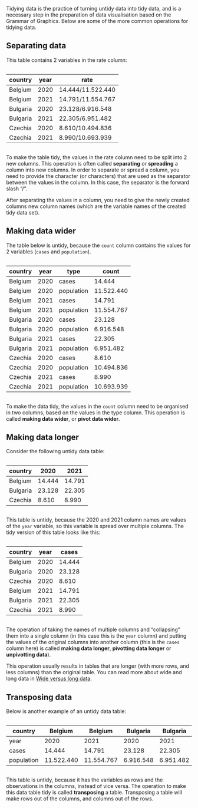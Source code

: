 Tidying data is the practice of turning untidy data into tidy data, and is a necessary step in the preparation of data visualisation based on the Grammar of Graphics. Below are some of the more common operations for tidying data.

## Separating data

This table contains 2 variables in the rate column:

<div style="overflow-x:auto;">

| country | year | rate |
| --- | --- | --- |
| Belgium | 2020 | 14.444/11.522.440 |
| Belgium | 2021 | 14.791/11.554.767 |
| Bulgaria | 2020 | 23.128/6.916.548 |
| Bulgaria | 2021 | 22.305/6.951.482 |
| Czechia | 2020 | 8.610/10.494.836 |
| Czechia | 2021 | 8.990/10.693.939 |

</div>

To make the table tidy, the values in the rate column need to be split into 2 new columns. This operation is often called **separating** or **spreading** a column into new columns. In order to separate or spread a column, you need to provide the character (or characters) that are used as the separator between the values in the column. In this case, the separator is the forward slash “/”.

After separating the values in a column, you need to give the newly created columns new column names (which are the variable names of the created tidy data set).

## Making data wider

The table below is untidy, because the `count` column contains the values for 2 variables (`cases` and `population`). 

<div style="overflow-x:auto;">

| country | year | type | count |
| --- | --- | --- | --- |
| Belgium | 2020 | cases | 14.444 |
| Belgium | 2020 | population | 11.522.440 |
| Belgium | 2021 | cases | 14.791 |
| Belgium | 2021 | population | 11.554.767 |
| Bulgaria | 2020 | cases | 23.128 |
| Bulgaria | 2020 | population | 6.916.548 |
| Bulgaria | 2021 | cases | 22.305 |
| Bulgaria | 2021 | population | 6.951.482 |
| Czechia | 2020 | cases | 8.610 |
| Czechia | 2020 | population | 10.494.836 |
| Czechia | 2021 | cases | 8.990 |
| Czechia | 2021 | population | 10.693.939 |

</div>

To make the data tidy, the values in the `count` column need to be organised in two columns, based on the values in the type column. This operation is called **making data wider**, or **pivot data wider**.

## Making data longer

Consider the following untidy data table:

<div style="overflow-x:auto;">

| country | 2020 | 2021 |
| --- | --- | --- |
| Belgium | 14.444 | 14.791 |
| Bulgaria | 23.128 | 22.305 |
| Czechia | 8.610 | 8.990 |

</div>

This table is untidy, because the 2020 and 2021 column names are values of the `year` variable, so this variable is spread over multiple columns. The tidy version of this table looks like this:

<div style="overflow-x:auto;">

| country | year | cases |
| --- | --- | --- |
| Belgium | 2020 | 14.444 |
| Bulgaria | 2020 | 23.128 |
| Czechia | 2020 | 8.610 |
| Belgium | 2021 | 14.791 |
| Bulgaria | 2021 | 22.305 |
| Czechia | 2021 | 8.990 |

</div>

The operation of taking the names of multiple columns and “collapsing” them into a single column (in this case this is the `year` column) and putting the values of the original columns into another column (this is the `cases` column here) is called **making data longer**, **pivotting data longer** or **unpivotting data**).

This operation usually results in tables that are longer (with more rows, and less columns) than the original table. You can read more about wide and long data in <span class='internal-link'>[Wide versus long data](wide-versus-long-data)</span>.

## Transposing data

Below is another example of an untidy data table:

<div style="overflow-x:auto;">

| country | Belgium | Belgium | Bulgaria | Bulgaria | Czechia | Czechia |
| --- | --- | --- | --- | --- | --- | --- |
| year | 2020 | 2021 | 2020 | 2021 | 2020 | 2021 |
| cases | 14.444 | 14.791 | 23.128 | 22.305 | 8.610 | 8.990 |
| population | 11.522.440 | 11.554.767 | 6.916.548 | 6.951.482 | 10.494.836 | 10.693.939 |

</div>

This table is untidy, because it has the variables as rows and the observations in the columns, instead of vice versa. The operation to make this data table tidy is called **transposing** a table. Transposing a table will make rows out of the columns, and columns out of the rows.